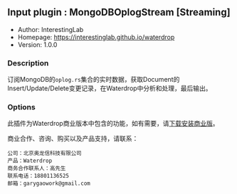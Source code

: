 ## Input plugin : MongoDBOplogStream [Streaming]

* Author: InterestingLab
* Homepage: https://interestinglab.github.io/waterdrop
* Version: 1.0.0

### Description

订阅MongoDB的`oplog.rs`集合的实时数据，获取Document的Insert/Update/Delete变更记录，在Waterdrop中分析和处理，最后输出。

### Options

此插件为Waterdrop商业版本中包含的功能，如有需要，请[下载安装商业版](/zh-cn/v1/installation)。

商业合作、咨询、购买以及产品支持，请联系：

```
公司：北京奥龙信科技有限公司
产品：Waterdrop
商务合作联系人：高先生
联系电话：18801136525
邮箱：garygaowork@gmail.com
```
